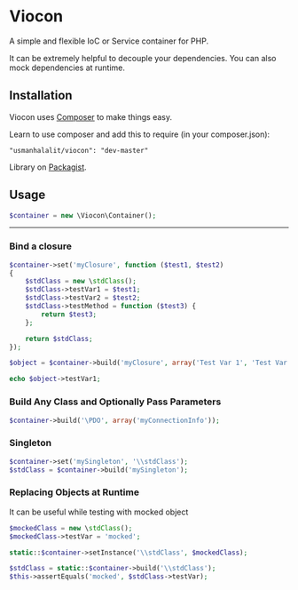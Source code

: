 # Viocon
A simple and flexible IoC or Service container for PHP.

It can be extremely helpful to decouple your dependencies. You can also mock dependencies at runtime.

## Installation

Viocon uses [Composer](http://getcomposer.org/) to make things easy.

Learn to use composer and add this to require (in your composer.json):

    "usmanhalalit/viocon": "dev-master"

Library on [Packagist](https://packagist.org/packages/usmanhalalit/viocon).

## Usage
```PHP
$container = new \Viocon\Container();
```
___

### Bind a closure
```PHP
$container->set('myClosure', function ($test1, $test2) 
{
    $stdClass = new \stdClass();
    $stdClass->testVar1 = $test1;
    $stdClass->testVar2 = $test2;
    $stdClass->testMethod = function ($test3) {
        return $test3;
    };

    return $stdClass;
});

$object = $container->build('myClosure', array('Test Var 1', 'Test Var 2'))

echo $object->testVar1;

```

### Build Any Class and Optionally Pass Parameters
```PHP
$container->build('\PDO', array('myConnectionInfo'));

```

### Singleton

```PHP
$container->set('mySingleton', '\\stdClass');
$stdClass = $container->build('mySingleton');
```

### Replacing Objects at Runtime
It can be useful while testing with mocked object
```PHP
$mockedClass = new \stdClass();
$mockedClass->testVar = 'mocked';

static::$container->setInstance('\\stdClass', $mockedClass);

$stdClass = static::$container->build('\\stdClass');
$this->assertEquals('mocked', $stdClass->testVar);
```
